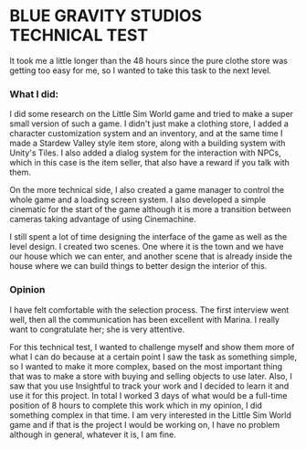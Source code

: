 # BLUE GRAVITY STUDIOS TECHNICAL TEST

It took me a little longer than the 48 hours since the pure clothe store was getting too easy for me, so I wanted to take this task to the next level.

### What I did:
I did some research on the Little Sim World game and tried to make a super small version of such a game.
I didn't just make a clothing store, I added a character customization system and an inventory, and at the same time I made a Stardew Valley style item store, along with a building system with Unity's Tiles.
I also added a dialog system for the interaction with NPCs, which in this case is the item seller, that also have a reward if you talk with them.

On the more technical side, I also created a game manager to control the whole game and a loading screen system. 
I also developed a simple cinematic for the start of the game although it is more a transition between cameras taking advantage of using Cinemachine.

I still spent a lot of time designing the interface of the game as well as the level design.
I created two scenes. One where it is the town and we have our house which we can enter, and another scene that is already inside the house where we can build things to better design the interior of this.

### Opinion
I have felt comfortable with the selection process. 
The first interview went well, then all the communication has been excellent with Marina. I really want to congratulate her; she is very attentive.

For this technical test, I wanted to challenge myself and show them more of what I can do because at a certain point I saw the task as something simple, so I wanted to make it more complex, based on the most important thing that was to make a store with buying and selling objects to use later.
Also, I saw that you use Insightful to track your work and I decided to learn it and use it for this project.
In total I worked 3 days of what would be a full-time position of 8 hours to complete this work which in my opinion, I did something complex in that time.
I am very interested in the Little Sim World game and if that is the project I would be working on, I have no problem although in general, whatever it is, I am fine.



 

